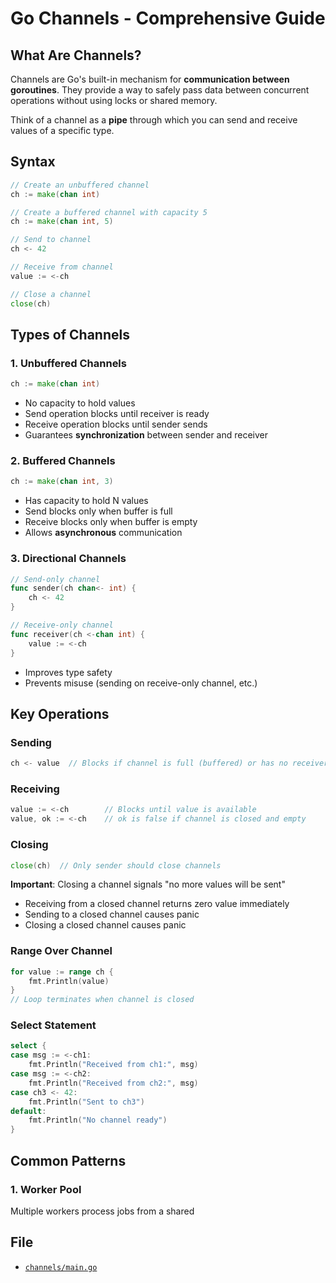 # Go Channels - Comprehensive Guide

## What Are Channels?

Channels are Go's built-in mechanism for **communication between goroutines**. They provide a way to safely pass data between concurrent operations without using locks or shared memory.

Think of a channel as a **pipe** through which you can send and receive values of a specific type.

## Syntax

```go
// Create an unbuffered channel
ch := make(chan int)

// Create a buffered channel with capacity 5
ch := make(chan int, 5)

// Send to channel
ch <- 42

// Receive from channel
value := <-ch

// Close a channel
close(ch)
```

## Types of Channels

### 1. **Unbuffered Channels**

```go
ch := make(chan int)
```

- No capacity to hold values
- Send operation blocks until receiver is ready
- Receive operation blocks until sender sends
- Guarantees **synchronization** between sender and receiver

### 2. **Buffered Channels**

```go
ch := make(chan int, 3)
```

- Has capacity to hold N values
- Send blocks only when buffer is full
- Receive blocks only when buffer is empty
- Allows **asynchronous** communication

### 3. **Directional Channels**

```go
// Send-only channel
func sender(ch chan<- int) {
    ch <- 42
}

// Receive-only channel
func receiver(ch <-chan int) {
    value := <-ch
}
```

- Improves type safety
- Prevents misuse (sending on receive-only channel, etc.)

## Key Operations

### Sending

```go
ch <- value  // Blocks if channel is full (buffered) or has no receiver (unbuffered)
```

### Receiving

```go
value := <-ch        // Blocks until value is available
value, ok := <-ch    // ok is false if channel is closed and empty
```

### Closing

```go
close(ch)  // Only sender should close channels
```

**Important**: Closing a channel signals "no more values will be sent"

- Receiving from a closed channel returns zero value immediately
- Sending to a closed channel causes panic
- Closing a closed channel causes panic

### Range Over Channel

```go
for value := range ch {
    fmt.Println(value)
}
// Loop terminates when channel is closed
```

### Select Statement

```go
select {
case msg := <-ch1:
    fmt.Println("Received from ch1:", msg)
case msg := <-ch2:
    fmt.Println("Received from ch2:", msg)
case ch3 <- 42:
    fmt.Println("Sent to ch3")
default:
    fmt.Println("No channel ready")
}
```

## Common Patterns

### 1. **Worker Pool**

Multiple workers process jobs from a shared


## File

- [`channels/main.go`](main.go)
